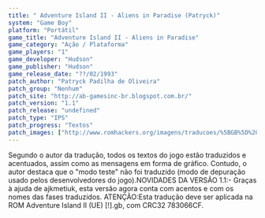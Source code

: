 ```yaml
---
title: " Adventure Island II - Aliens in Paradise (Patryck)"
system: "Game Boy"
platform: "Portátil"
game_title: "Adventure Island II - Aliens in Paradise"
game_category: "Ação / Plataforma"
game_players: "1"
game_developer: "Hudson"
game_publisher: "Hudson"
game_release_date: "??/02/1993"
patch_author: "Patryck Padilha de Oliveira"
patch_group: "Nenhum"
patch_site: "http://ab-gamesinc-br.blogspot.com.br/"
patch_version: "1.1"
patch_release: "undefined"
patch_type: "IPS"
patch_progress: "Textos"
patch_images: ["http://www.romhackers.org/imagens/traducoes/%5BGB%5D%20Adventure%20Island%20II%20-%20Patryck%20-%201.png","http://www.romhackers.org/imagens/traducoes/%5BGB%5D%20Adventure%20Island%20II%20-%20Patryck%20-%202.png","http://www.romhackers.org/imagens/traducoes/%5BGB%5D%20Adventure%20Island%20II%20-%20Patryck%20-%203.png"]
---
```

Segundo o autor da tradução, todos os textos do jogo estão traduzidos e acentuados, assim como as mensagens em forma de gráfico. Contudo, o autor destaca que o "modo teste" não foi traduzido (modo de depuração usado pelos desenvolvedores do jogo).NOVIDADES DA VERSÃO 1.1:- Graças à ajuda de ajkmetiuk, esta versão agora conta com acentos e com os nomes das fases traduzidos. ATENÇÃO:Esta tradução deve ser aplicada na ROM Adventure Island II (UE) [!].gb, com CRC32 783066CF.